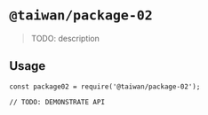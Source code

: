 # `@taiwan/package-02`

> TODO: description

## Usage

```
const package02 = require('@taiwan/package-02');

// TODO: DEMONSTRATE API
```

